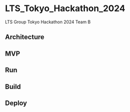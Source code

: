 # LTS_Tokyo_Hackathon_2024
LTS Group Tokyo Hackathon 2024 Team B

## Architecture

## MVP

## Run

## Build

## Deploy
